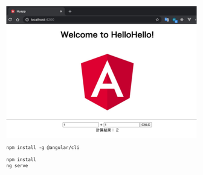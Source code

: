 <img src="スクリーンショット 2020-08-30 3.18.20.jpg">

```
npm install -g @angular/cli

npm install
ng serve
```
